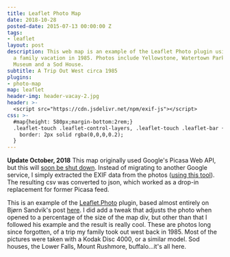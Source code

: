 ```yaml
---
title: Leaflet Photo Map
date: 2018-10-28
posted-date: 2015-07-13 00:00:00 Z
tags:
- leaflet
layout: post
description: This web map is an example of the Leaflet Photo plugin using photos from
  a family vacation in 1985. Photos include Yellowstone, Watertown Park, Baraboo Circus
  Museum and a Sod House.
subtitle: A Trip Out West circa 1985
plugins:
- photo-map
map: leaflet
header-img: header-vacay-2.jpg
header: >-
  <script src="https://cdn.jsdelivr.net/npm/exif-js"></script>
css: >-
  #map{height: 580px;margin-bottom:2rem;}
  .leaflet-touch .leaflet-control-layers, .leaflet-touch .leaflet-bar {
    border: 2px solid rgba(0,0,0,0.2);
  }  
---
```

**Update October, 2018** This map originally used Google's Picasa Web API, but this will [soon be shut down](https://developers.google.com/picasa-web/). Instead of migrating to another Google service, I simply extracted the EXIF data from the photos ([using this tool](http://www.br-software.com/extracter.html)). The resulting csv was converted to json, which worked as a drop-in replacement for former Picasa feed.

<div id="map">
</div>
<script>

/*map*/
	var map = L.map('map', {
		maxZoom: 8,
		sleep: true,
    fullscreenControl: true
		/*defaultExtentControl: true*/
	});
	map.setView([45.446,-100.928], 4);
  /*5/46.408/-100.811*/
	var hash = L.hash(map);
/*tiles*/
	var esritopo = L.tileLayer('http://server.arcgisonline.com/ArcGIS/rest/services/World_Topo_Map/MapServer/tile/{z}/{y}/{x}', {
		attribution: 'Tiles &copy; Esri &mdash; Esri, DeLorme, NAVTEQ, TomTom, Intermap, iPC, USGS, FAO, NPS, NRCAN, GeoBase, Kadaster NL, Ordnance Survey, Esri Japan, METI, Esri China (Hong Kong), and the GIS User Community'
		});

	var toner = new L.StamenTileLayer("toner");

	var cdb = L.tileLayer('http://a.basemaps.cartocdn.com/light_all/{z}/{x}/{y}.png', {
	        attribution: 'Map data &copy; <a href="http://openstreetmap.org">OpenStreetMap</a> ' +
	                      'contributors, <a href="http://creativecommons.org/licenses/by-sa/2.0/">' +
	                      'CC-BY-SA</a>. Tiles &copy; <a href="http://cartodb.com/attributions">' +
	                      'CartoDB</a>'
  	}).addTo(map);
/*controls*/
	var baseMaps = {
		"Contrast": toner,
		"Topo": esritopo,
		"Light": cdb
	};

	var lyrs = new L.control.layers(baseMaps).addTo(map);

/*photo layer*/
	var photoLayer = L.photo.cluster({spiderfyDistanceMultiplier: 2}).on('click', function (evt) {
	var photo = evt.layer.photo,
        template = '<img src="{url}"/><p>{caption}</p>';
	/*var w = (window.innerWidth > 0) ? window.innerWidth : screen.width;*/
	var w = $('#map').width();
	var x = w * 0.5;

	if (photo.video && (!!document.createElement('video').canPlayType('video/mp4; codecs=avc1.42E01E,mp4a.40.2'))) {
		template = '<video autoplay controls poster="{url}"><source src="{video}" type="video/mp4"/></video>';
	};

	evt.layer.bindPopup(L.Util.template(template, photo), {
			className: 'leaflet-popup-photo',
			minWidth: x,
			keepInView: true
		}).openPopup();
	});

	reqwest({
		url:'/assets/img/trip-out-west/gps.json',
		type: 'json',
		success: function (data) {
			var photos = [];
      var url = '/assets/img/trip-out-west/';
			for (var i = 0; i < data.length; i++) {
			var photo = data[i];
				photos.push({
					lat: data[i].lat,
					lng: data[i].lng,
					url: url + data[i].image,
					caption: data[i].title,
					thumbnail: url + data[i].image
				});
		}
			L.control.navbar().addTo(map);
			photoLayer.add(photos).addTo(map);
		}
	});

</script>

This is an example of the [Leaflet.Photo](https://github.com/turban/Leaflet.Photo) plugin, based almost entirely on Bjørn Sandvik's post [here](http://blog.thematicmapping.org/2014/08/showing-geotagged-photos-on-leaflet-map.html). I did add a tweak that adjusts the photo when opened to a percentage of the size of the map div, but other than that I followed his example and the result is really cool. These are photos long since forgotten, of a trip my family took out west back in 1985. Most of the pictures were taken with a Kodak Disc 4000, or a similar model. Sod houses, the Lower Falls, Mount Rushmore, buffalo...it's all here.


<!--https://picasaweb.google.com/data/feed/base/user/103469053044045468318/albumid/6170973282606682673?alt=rss&kind=photo&hl=en_US-->
<!--https://picasaweb.google.com/103469053044045468318/Picasa?authuser=0&authkey=Gv1sRgCPzEjLbb4-aHdw&feat=directlink-->
